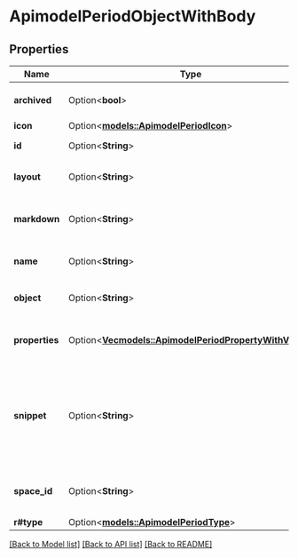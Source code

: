 # ApimodelPeriodObjectWithBody

## Properties

Name | Type | Description | Notes
------------ | ------------- | ------------- | -------------
**archived** | Option<**bool**> | Whether the object is archived | [optional]
**icon** | Option<[**models::ApimodelPeriodIcon**](apimodel.Icon.md)> |  | [optional]
**id** | Option<**String**> | The id of the object | [optional]
**layout** | Option<**String**> | The layout of the object | [optional]
**markdown** | Option<**String**> | The markdown body of the object | [optional]
**name** | Option<**String**> | The name of the object | [optional]
**object** | Option<**String**> | The data model of the object | [optional]
**properties** | Option<[**Vec<models::ApimodelPeriodPropertyWithValue>**](apimodel.PropertyWithValue.md)> | The properties of the object | [optional]
**snippet** | Option<**String**> | The snippet of the object, especially important for notes as they don't have a name | [optional]
**space_id** | Option<**String**> | The id of the space the object is in | [optional]
**r#type** | Option<[**models::ApimodelPeriodType**](apimodel.Type.md)> |  | [optional]

[[Back to Model list]](../README.md#documentation-for-models) [[Back to API list]](../README.md#documentation-for-api-endpoints) [[Back to README]](../README.md)


